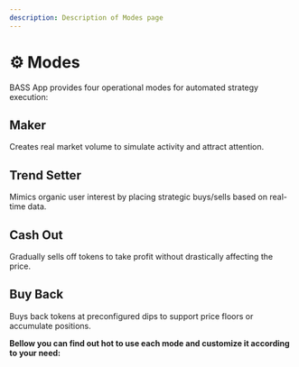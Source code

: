 ```yaml
---
description: Description of Modes page
---
```


# ⚙️ Modes

BASS App provides four operational modes for automated strategy execution:

## Maker

Creates real market volume to simulate activity and attract attention.

## Trend Setter

Mimics organic user interest by placing strategic buys/sells based on real-time data.

## Cash Out

Gradually sells off tokens to take profit without drastically affecting the price.

## Buy Back

Buys back tokens at preconfigured dips to support price floors or accumulate positions.



**Bellow you can find out hot to use each mode and customize it according to your need:**

<figure><img src="https://miniature-sunshine-4de.notion.site/image/attachment%3A150d4d0e-6d2d-43d7-b917-4dd92699298f%3A%D0%A1%D0%BD%D0%B8%D0%BC%D0%BE%D0%BA_%D1%8D%D0%BA%D1%80%D0%B0%D0%BD%D0%B0_2025-03-29_%D0%B2_01.14.48.png?table=block&#x26;id=1c49533f-ba83-804c-9edc-e1b73ac16af3&#x26;spaceId=949263cd-20cb-47f7-afa3-5f3ab05441b7&#x26;width=1420&#x26;userId=&#x26;cache=v2" alt=""><figcaption></figcaption></figure>

<figure><img src="https://miniature-sunshine-4de.notion.site/image/attachment%3Ab0703eed-b8d7-4044-9b98-724c51678e5c%3A%D0%A1%D0%BD%D0%B8%D0%BC%D0%BE%D0%BA_%D1%8D%D0%BA%D1%80%D0%B0%D0%BD%D0%B0_2025-03-29_%D0%B2_01.15.22.png?table=block&#x26;id=1c49533f-ba83-802c-807e-d3dfd547e214&#x26;spaceId=949263cd-20cb-47f7-afa3-5f3ab05441b7&#x26;width=1420&#x26;userId=&#x26;cache=v2" alt=""><figcaption></figcaption></figure>

<figure><img src="https://miniature-sunshine-4de.notion.site/image/attachment%3A9a8427bc-f8f4-41b3-8c8f-00bc0260bd7c%3A%D0%A1%D0%BD%D0%B8%D0%BC%D0%BE%D0%BA_%D1%8D%D0%BA%D1%80%D0%B0%D0%BD%D0%B0_2025-03-29_%D0%B2_01.16.07.png?table=block&#x26;id=1c49533f-ba83-808d-8655-d142b33640b7&#x26;spaceId=949263cd-20cb-47f7-afa3-5f3ab05441b7&#x26;width=1420&#x26;userId=&#x26;cache=v2" alt=""><figcaption></figcaption></figure>

<figure><img src="https://miniature-sunshine-4de.notion.site/image/attachment%3A5afc4021-e70f-4c42-ae57-503db37df33c%3A%D0%A1%D0%BD%D0%B8%D0%BC%D0%BE%D0%BA_%D1%8D%D0%BA%D1%80%D0%B0%D0%BD%D0%B0_2025-03-29_%D0%B2_01.16.58.png?table=block&#x26;id=1c49533f-ba83-8020-a32a-e1141be077bf&#x26;spaceId=949263cd-20cb-47f7-afa3-5f3ab05441b7&#x26;width=1420&#x26;userId=&#x26;cache=v2" alt=""><figcaption></figcaption></figure>

<figure><img src="https://miniature-sunshine-4de.notion.site/image/attachment%3A34f18722-87fe-4541-97b4-c3b01a81dd0e%3A%D0%A1%D0%BD%D0%B8%D0%BC%D0%BE%D0%BA_%D1%8D%D0%BA%D1%80%D0%B0%D0%BD%D0%B0_2025-03-29_%D0%B2_01.17.36.png?table=block&#x26;id=1c49533f-ba83-8010-b280-d49e287ad44c&#x26;spaceId=949263cd-20cb-47f7-afa3-5f3ab05441b7&#x26;width=1420&#x26;userId=&#x26;cache=v2" alt=""><figcaption></figcaption></figure>
